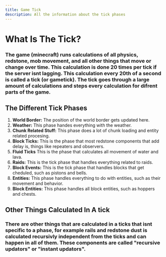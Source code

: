 ```yaml
---
title: Game Tick
description: All the information about the tick phases
---
```



# What Is The Tick?
### The game (minecraft) runs calculations of all physics, redstone, mob movement, and all other things that move or change over time. This calculation is done 20 times per tick if the server isnt lagging. This calculation every 20th of a second is called a tick (or gametick). The tick goes through a large amount of calculations and steps every calculation for difrent parts of the game.

## The Different Tick Phases
1. **World Border:** The position of the world border gets updated here.
2. **Weather:** This phase handes everything with the weather.
3. **Chunk Related Stuff:** This phase does a lot of chunk loading and entity related procesing.
4. **Block Ticks:** This is the phase that most redstone components that add delay is, things like repeaters and observers.
5. **Fluid Ticks** This is the phase that calculates all movement of water and lava.
6. **Raids:** This is the tick phase that handles everything related to raids.
7. **Block Events:** This is the tick phase that handles blocks that get cheduled, such as pistons and bells.
8. **Entities:** This phase handles everything to do with entities, such as their movement and behavior.
9. **Block Entities:** This phase handles all block entities, such as hoppers and chests.

## Other Things Calculated In A tick
### There are other things that are calculated in a ticks that isnt specific to a phase, for example rails and redstone dust is calculated recursivly independent from the ticks and can happen in all of them. These components are called "recursive updators" or "instant updators".

